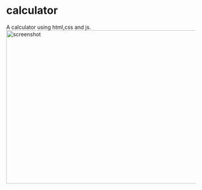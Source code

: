 # calculator
A calculator using html,css and js.
<img width="507" height="408" alt="screenshot" src="https://github.com/user-attachments/assets/9fee35ac-e096-46f7-95ac-58f41fccb0cd" />
